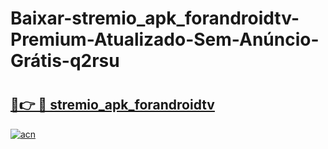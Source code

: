 # Baixar-stremio_apk_forandroidtv-Premium-Atualizado-Sem-Anúncio-Grátis-q2rsu

# <h2><a href="https://joors2.esa.edu.pl?src=stremio_apk_forandroidtv&ref=q2rsu">🔗👉 🔴 stremio_apk_forandroidtv</a></h2>

[![acn](https://github.com/user-attachments/assets/0f9c940e-d8b0-45ae-aac7-cd30a18b3e1c)](https://joors2.esa.edu.pl?src=stremio_apk_forandroidtv&ref=q2rsu)

